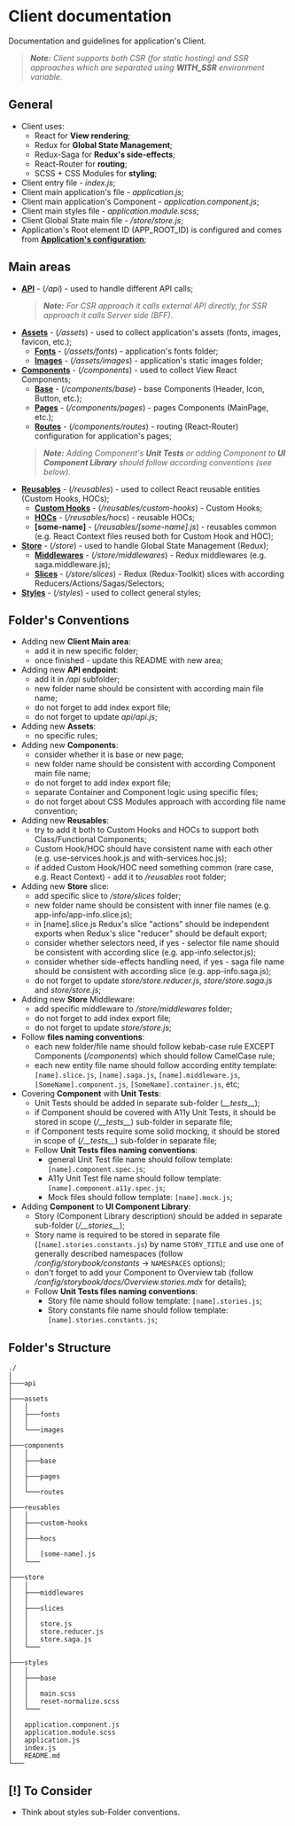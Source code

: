 # Client documentation
Documentation and guidelines for application's Client.
> ***Note:** Client supports both CSR (for static hosting) and SSR approaches which are separated using **WITH_SSR** environment variable.*

## General
- Client uses:
    - React for **View rendering**;
    - Redux for **Global State Management**;
    - Redux-Saga for **Redux's side-effects**;
    - React-Router for **routing**;
    - SCSS + CSS Modules for **styling**;
- Client entry file - *index.js*;
- Client main application's file - *application.js*;
- Client main application's Component - *application.component.js*;
- Client main styles file - *application.module.scss*;
- Client Global State main file - */store/store.js*;
- Application's Root element ID (APP_ROOT_ID) is configured and comes from **[Application's configuration](/config/application/application.config.js)**;

## Main areas
- **[API](/src/client/api/index.js)** - (*/api*) - used to handle different API calls;
    > ***Note:** For CSR approach it calls external API directly, for SSR approach it calls Server side (BFF).*
- **[Assets](/src/client/assets/)** - (*/assets*) - used to collect application's assets (fonts, images, favicon, etc.);
    - **[Fonts](/src/client/assets/fonts/)** - (*/assets/fonts*) - application's fonts folder;
    - **[Images](/src/client/assets/images/)** - (*/assets/images*) - application's static images folder;
- **[Components](/src/client/components/)** - (*/components*) - used to collect View React Components;
    - **[Base](/src/client/components/base/)** - (*/components/base*) - base Components (Header, Icon, Button, etc.);
    - **[Pages](/src/client/components/pages/)** - (*/components/pages*) - pages Components (MainPage, etc.);
    - **[Routes](/src/client/components/routes/routes.component.js)** - (*/components/routes*) - routing (React-Router) configuration for application's pages;
    > ***Note:** Adding Component's **Unit Tests** or adding Component to **UI Component Library** should follow according conventions (see below).*
- **[Reusables](/src/client/reusables/)** - (*/reusables*) - used to collect React reusable entities (Custom Hooks, HOCs);
    - **[Custom Hooks](/src/client/reusables/custom-hooks/)** - (*/reusables/custom-hooks*) - Custom Hooks;
    - **[HOCs](/src/client/reusables/hocs/)** - (*/reusables/hocs*) - reusable HOCs;
    - **[some-name]** - (*/reusables/[some-name].js*) - reusables common (e.g. React Context files reused both for Custom Hook and HOC);
- **[Store](/src/client/store/store.js)** - (*/store*) - used to handle Global State Management (Redux);
    - **[Middlewares](/src/client/store/middlewares/index.js)** - (*/store/middlewares*) - Redux middlewares (e.g. saga.middleware.js);
    - **[Slices](/src/client/store/slices/)** - (*/store/slices*) - Redux (Redux-Toolkit) slices with according Reducers/Actions/Sagas/Selectors;
- **[Styles](/src/client/styles/)** - (*/styles*) - used to collect general styles;

## Folder's Conventions
- Adding new **Client Main area**:
    - add it in new specific folder;
    - once finished - update this README with new area;
- Adding new **API endpoint**:
    - add it in */api* subfolder;
    - new folder name should be consistent with according main file name;
    - do not forget to add index export file;
    - do not forget to update *api/api.js*;
- Adding new **Assets**:
    - no specific rules;
- Adding new **Components**:
    - consider whether it is base or new page;
    - new folder name should be consistent with according Component main file name;
    - do not forget to add index export file;
    - separate Container and Component logic using specific files;
    - do not forget about CSS Modules approach with according file name convention;
- Adding new **Reusables**:
    - try to add it both to Custom Hooks and HOCs to support both Class/Functional Components;
    - Custom Hook/HOC should have consistent name with each other (e.g. use-services.hook.js and with-services.hoc.js);
    - if added Custom Hook/HOC need something common (rare case, e.g. React Context) - add it to */reusables* root folder;
- Adding new **Store** slice:
    - add specific slice to */store/slices* folder;
    - new folder name should be consistent with inner file names (e.g. app-info/app-info.slice.js);
    - in [name].slice.js Redux's slice "actions" should be independent exports when Redux's slice "reducer" should be default export;
    - consider whether selectors need, if yes - selector file name should be consistent with according slice (e.g. app-info.selector.js);
    - consider whether side-effects handling need, if yes - saga file name should be consistent with according slice (e.g. app-info.saga.js);
    - do not forget to update *store/store.reducer.js*, *store/store.saga.js* and *store/store.js*;
- Adding new **Store** Middleware:
    - add specific middleware to */store/middlewares* folder;
    - do not forget to add index export file;
    - do not forget to update *store/store.js*;
- Follow **files naming conventions**:
    - each new folder/file name should follow kebab-case rule EXCEPT Components (*/components*) which should follow CamelCase rule;
    - each new entity file name should follow according entity template: `[name].slice.js`, `[name].saga.js`, `[name].middleware.js`, `[SomeName].component.js`, `[SomeName].container.js`, etc;
- Covering **Component** with **Unit Tests**:
    - Unit Tests should be added in separate sub-folder (*\_\_tests\_\_*);
    - if Component should be covered with A11y Unit Tests, it should be stored in scope (*/\_\_tests\_\_*) sub-folder in separate file;
    - if Component tests require some solid mocking, it should be stored in scope of (*/\_\_tests\_\_*) sub-folder in separate file;
    - Follow **Unit Tests files naming conventions**:
        - general Unit Test file name should follow template: `[name].component.spec.js`;
        - A11y Unit Test file name should follow template: `[name].component.a11y.spec.js`;
        - Mock files should follow template: `[name].mock.js`;
- Adding **Component** to **UI Component Library**:
    - Story (Component Library description) should be added in separate sub-folder (*/\_\_stories\_\_*);
    - Story name is required to be stored in separate file (`[name].stories.constants.js`) by name `STORY_TITLE` and use one of generally described namespaces (follow */config/storybook/constants* -> `NAMESPACES` options);
    - don't forget to add your Component to Overview tab (follow */config/storybook/docs/Overview.stories.mdx* for details);
    - Follow **Unit Tests files naming conventions**:
        - Story file name should follow template: `[name].stories.js`;
        - Story constants file name should follow template: `[name].stories.constants.js`;

## Folder's Structure
```
./
│
├───api
│
├───assets
│   │
│   ├───fonts
│   │
│   └───images
│
├───components
│   │
│   ├───base
│   │
│   ├───pages
│   │
│   └───routes
│
├───reusables
│   │
│   ├───custom-hooks
│   │
│   ├───hocs
│   │
│   │   [some-name].js
│   └───
│
├───store
│   │
│   ├───middlewares
│   │
│   ├───slices
│   │
│   │   store.js
│   │   store.reducer.js
│   │   store.saga.js
│   └───
│
├───styles
│   │
│   ├───base
│   │
│   │   main.scss
│   │   reset-normalize.scss
│   └───
│
│   application.component.js
│   application.module.scss
│   application.js
│   index.js
│   README.md
└───
```

## [!] To Consider
- Think about styles sub-Folder conventions.
